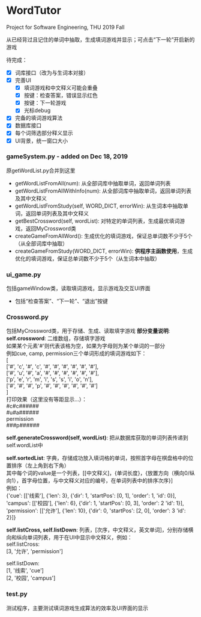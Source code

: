 # WordTutor
Project for Software Engineering, THU 2019 Fall  

从已经背过且记住的单词中抽取，生成填词游戏并显示；可点击“下一轮”开启新的游戏    

待完成：  
- [x] 词库接口（改为与生词本对接）  
- [x] 完善UI  
    - [x] 填词游戏和中文释义可能会重叠  
    - [x] 按键：检查答案，错误显示红色  
    - [x] 按键：下一轮游戏  
    - [x] 光标debug  
- [x] 完备的填词游戏算法  
- [x] 数据库接口  
- [x] 每个词筛选部分释义显示  
- [x] UI背景，统一窗口大小  

### gameSystem.py - added on Dec 18, 2019  
原getWordList.py合并到这里  
- getWordListFromAll(num): 从全部词库中抽取单词，返回单词列表  
- getWordListFromAllWithInfo(num): 从全部词库中抽取单词，返回单词列表及其中文释义
- getWordListFromStudy(self, WORD_DICT, errorWin): 从生词本中抽取单词，返回单词列表及其中文释义  
- getBestCrossword(self, wordList): 对特定的单词列表，生成最优填词游戏，返回MyCrossword类
- createGameFromAllWord(): 生成优化的填词游戏，保证总单词数不少于5个（从全部词库中抽取）  
- createGameFromStudy(WORD_DICT, errorWin): **供程序主函数使用**，生成优化的填词游戏，保证总单词数不少于5个（从生词本中抽取）  

### ui_game.py
包括gameWindow类，读取填词游戏，显示游戏及交互UI界面  
- 包括“检查答案”、“下一轮”、“退出”按键

### Crossword.py
包括MyCrossword类，用于存储、生成、读取填字游戏
**部分变量说明**:
**self.crossword**: 二维数组，存储填字游戏  
        如果某个元素'#'则代表该格为空，如果为字母则为某个单词的一部分  
        例如cue, camp, permission三个单词形成的填词游戏如下：  
            [  
            ['#', 'c', '#', 'c', '#', '#', '#', '#', '#', '#'],  
            ['#', 'u', '#', 'a', '#', '#', '#', '#', '#', '#'],  
            ['p', 'e', 'r', 'm', 'i', 's', 's', 'i', 'o', 'n'],  
            ['#', '#', '#', 'p', '#', '#', '#', '#', '#', '#']  
            ]  
        打印效果（这里没有等距显示...）：  
            #c#c######  
            #u#a######  
            permission  
            ###p######  

**self.generateCrossword(self, wordList)**: 把从数据库获取的单词列表传递到self.wordList中  

**self.sortedList**: 字典，存储成功放入填词格的单词，按照首字母在棋盘格中的位置排序（左上角到右下角）  
其中每个词的value是一个列表，[[中文释义]，{单词长度}，{放置方向（横向0/纵向1），首字母位置，与中文释义对应的编号，在单词列表中的排序次序}]  
例如：  
{'cue': [['线索'], {'len': 3}, {'dir': 1, 'startPos': [0, 1], 'order': 1, 'id': 0}],    
'campus': [['校园'], {'len': 6}, {'dir': 1, 'startPos': [0, 3], 'order': 2 'id': 1}],  
'permission': [['允许'], {'len': 10}, {'dir': 0, 'startPos': [2, 0], 'order': 3 'id': 2}]}   

**self.listCross, self.listDown**: 列表，[次序，中文释义，英文单词]，分别存储横向和纵向单词列表，用于在UI中显示中文释义，例如：  
self.listCross:  
[3, '允许', 'permission']  

self.listDown:  
[1, '线索', 'cue']  
[2, '校园', 'campus']  

### test.py  
测试程序，主要测试填词游戏生成算法的效率及UI界面的显示  
